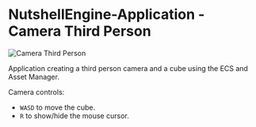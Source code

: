 # NutshellEngine-Application - Camera Third Person
![Camera Third Person](https://i.imgur.com/e2v6yIl.png)

Application creating a third person camera and a cube using the ECS and Asset Manager.

Camera controls:
- ``WASD`` to move the cube.
- ``R`` to show/hide the mouse cursor.